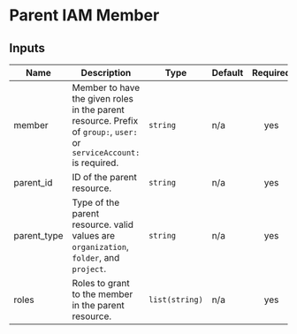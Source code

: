 # Parent IAM Member

<!-- BEGIN_TF_DOCS -->
## Inputs

| Name | Description | Type | Default | Required |
|------|-------------|------|---------|:--------:|
| member | Member to have the given roles in the parent resource. Prefix of `group:`, `user:` or `serviceAccount:` is required. | `string` | n/a | yes |
| parent\_id | ID of the parent resource. | `string` | n/a | yes |
| parent\_type | Type of the parent resource. valid values are `organization`, `folder`, and `project`. | `string` | n/a | yes |
| roles | Roles to grant to the member in the parent resource. | `list(string)` | n/a | yes |
<!-- END_TF_DOCS -->